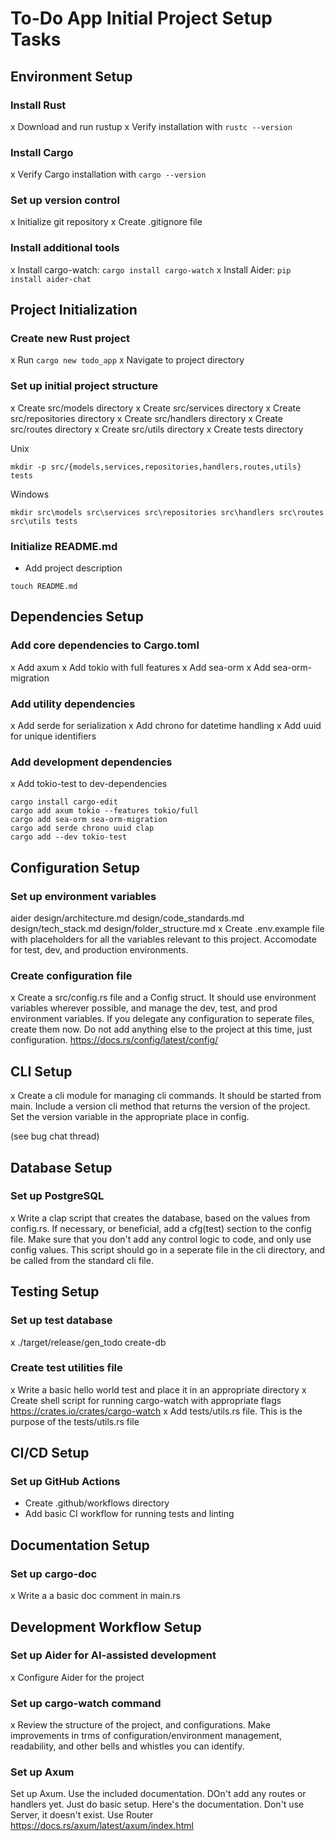 # To-Do App Initial Project Setup Tasks

## Environment Setup

### Install Rust
x Download and run rustup
x Verify installation with `rustc --version`

### Install Cargo
x Verify Cargo installation with `cargo --version`

### Set up version control
x Initialize git repository
x Create .gitignore file

### Install additional tools
x Install cargo-watch: `cargo install cargo-watch`
x Install Aider: `pip install aider-chat`

## Project Initialization

### Create new Rust project
x Run `cargo new todo_app`
x Navigate to project directory

### Set up initial project structure
x Create src/models directory
x Create src/services directory
x Create src/repositories directory
x Create src/handlers directory
x Create src/routes directory
x Create src/utils directory
x Create tests directory

Unix

`mkdir -p src/{models,services,repositories,handlers,routes,utils} tests`

Windows

`mkdir src\models src\services src\repositories src\handlers src\routes src\utils tests`

### Initialize README.md
- Add project description

`touch README.md`

## Dependencies Setup

### Add core dependencies to Cargo.toml
x Add axum
x Add tokio with full features
x Add sea-orm
x Add sea-orm-migration

### Add utility dependencies
x Add serde for serialization
x Add chrono for datetime handling
x Add uuid for unique identifiers

### Add development dependencies
x Add tokio-test to dev-dependencies

```
cargo install cargo-edit
cargo add axum tokio --features tokio/full
cargo add sea-orm sea-orm-migration
cargo add serde chrono uuid clap
cargo add --dev tokio-test
```

## Configuration Setup


### Set up environment variables
aider design/architecture.md design/code_standards.md design/tech_stack.md design/folder_structure.md
x Create .env.example file with placeholders for all the variables relevant to this project. Accomodate for test, dev, and production environments.

### Create configuration file

x Create a src/config.rs file and a Config struct. It should use environment variables wherever possible, and manage the dev, test, and prod environment variables. If you delegate any configuration to seperate files, create them now. Do not add anything else to the project at this time, just configuration. https://docs.rs/config/latest/config/

## CLI Setup

x Create a cli module for managing cli commands. It should be started from main. Include a version cli method that returns the version of the project. Set the version variable in the appropriate place in config.

(see bug chat thread)

## Database Setup

### Set up PostgreSQL
x Write a clap script that creates the database, based on the values from config.rs. If necessary, or beneficial, add a cfg(test) section to the config file. Make sure that you don't add any control logic to code, and only use config values. This script should go in a seperate file in the cli directory, and be called from the standard cli file.

## Testing Setup

### Set up test database
x ./target/release/gen_todo create-db

### Create test utilities file
x Write a basic hello world test and place it in an appropriate directory 
x Create shell script for running cargo-watch with appropriate flags https://crates.io/crates/cargo-watch
x Add tests/utils.rs file. This is the purpose of the tests/utils.rs file

## CI/CD Setup

### Set up GitHub Actions
- Create .github/workflows directory
- Add basic CI workflow for running tests and linting

## Documentation Setup

### Set up cargo-doc
x Write a a basic doc comment in main.rs

## Development Workflow Setup

### Set up Aider for AI-assisted development
x Configure Aider for the project

### Set up cargo-watch command
x Review the structure of the project, and configurations. Make improvements in trms of configuration/environment management, readability, and other bells and whistles you can identify.

### Set up Axum

Set up Axum. Use the included documentation. DOn't add any routes or handlers yet. Just do basic setup. Here's the documentation. Don't use Server, it doesn't exist. Use Router https://docs.rs/axum/latest/axum/index.html

